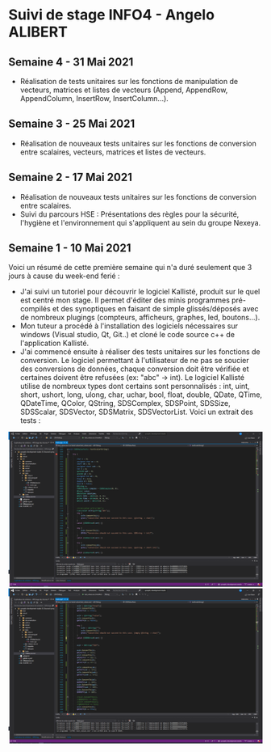 # Suivi de stage INFO4 - Angelo ALIBERT

## Semaine 4 - 31 Mai 2021

- Réalisation de tests unitaires sur les fonctions de manipulation de vecteurs, matrices et listes de vecteurs (Append, AppendRow, AppendColumn, InsertRow, InsertColumn...).    

## Semaine 3 - 25 Mai 2021

- Réalisation de nouveaux tests unitaires sur les fonctions de conversion entre scalaires, vecteurs, matrices et listes de vecteurs.  


## Semaine 2 - 17 Mai 2021

- Réalisation de nouveaux tests unitaires sur les fonctions de conversion entre scalaires.  
- Suivi du parcours HSE : Présentations des règles pour la sécurité, l'hygiène et l'environnement qui s'appliquent au sein du groupe Nexeya.

## Semaine 1 - 10 Mai 2021

Voici un résumé de cette première semaine qui n'a duré seulement que 3 jours à cause du week-end ferié :  
- J'ai suivi un tutoriel pour découvrir le logiciel Kallisté, produit sur le quel est centré mon stage. Il permet d'éditer des minis programmes pré-compilés et des synoptiques en faisant de simple glissés/déposés avec de nombreux plugings (compteurs, afficheurs, graphes, led, boutons...).
- Mon tuteur a procédé à l'installation des logiciels nécessaires sur windows (Visual studio, Qt, Git..) et cloné le code source c++ de l'application Kallisté.  
- J'ai commencé ensuite à réaliser des tests unitaires sur les fonctions de conversion. Le logiciel permettant à l'utilisateur de ne pas se soucier des conversions de données, chaque conversion doit être vérifiée et certaines doivent être refusées (ex: "abc" -> int). Le logiciel Kallisté utilise de nombreux types dont certains sont personnalisés : int, uint, short, ushort, long, ulong, char, uchar, bool, float, double, QDate, QTime, QDateTime, QColor, QString, SDSComplex, SDSPoint, SDSSize, SDSScalar, SDSVector, SDSMatrix, SDSVectorList. Voici un extrait des tests :

![capture1](https://github.com/alibertangelo/suivi-stage-INFO4/blob/main/images/Capture%20d%E2%80%99%C3%A9cran%202021-05-12%20152910.png)
![capture2](https://github.com/alibertangelo/suivi-stage-INFO4/blob/main/images/Capture%20d%E2%80%99%C3%A9cran%202021-05-12%20153010.png)
